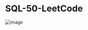 # SQL-50-LeetCode

![image](https://github.com/SaumyadeepRay/SQL-50-LeetCode/assets/88551711/b8fb2b20-e2ab-4add-a5a1-4ab1f1fdc56c)
